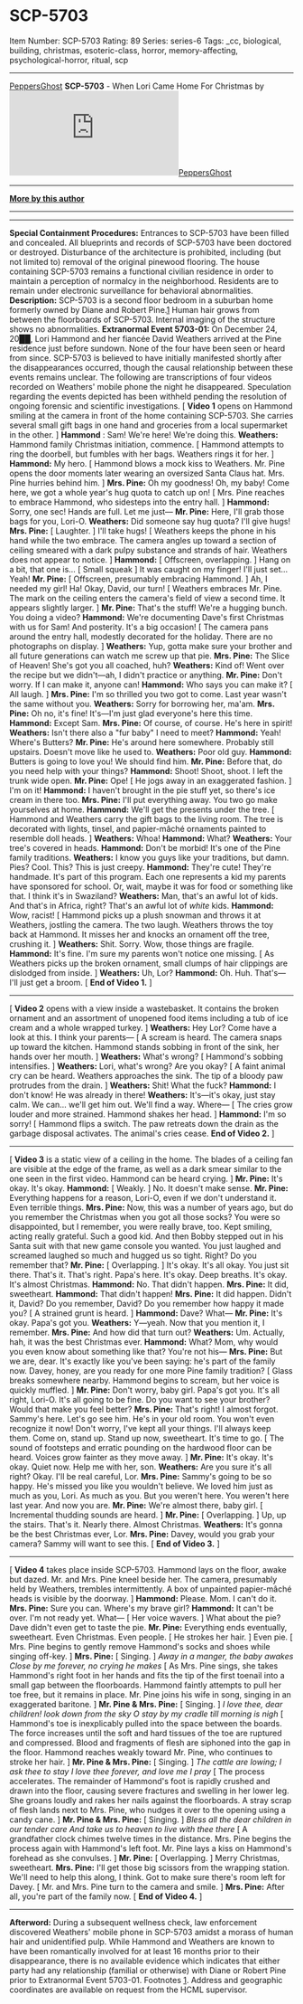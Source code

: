 # SCP-5703
Item Number: SCP-5703
Rating: 89
Series: series-6
Tags: _cc, biological, building, christmas, esoteric-class, horror, memory-affecting, psychological-horror, ritual, scp

---

[PeppersGhost](javascript:;)
**SCP-5703** \- When Lori Came Home For Christmas by [![PeppersGhost](https://www.wikidot.com/avatar.php?userid=1553042&amp;size=small&amp;timestamp=1747431771)](http://www.wikidot.com/user:info/peppersghost)[PeppersGhost](http://www.wikidot.com/user:info/peppersghost)
* * *
**[More by this author](/peppersghost)**
* * *
* * *
**Special Containment Procedures:** Entrances to SCP-5703 have been filled and concealed. All blueprints and records of SCP-5703 have been doctored or destroyed. Disturbance of the architecture is prohibited, including (but not limited to) removal of the original pinewood flooring. The house containing SCP-5703 remains a functional civilian residence in order to maintain a perception of normalcy in the neighborhood. Residents are to remain under electronic surveillance for behavioral abnormalities.
**Description:** SCP-5703 is a second floor bedroom in a suburban home formerly owned by Diane and Robert Pine.[1](javascript:;) Human hair grows from between the floorboards of SCP-5703. Internal imaging of the structure shows no abnormalities.
**Extranormal Event 5703-01:** On December 24, 20██, Lori Hammond and her fiancée David Weathers arrived at the Pine residence just before sundown. None of the four have been seen or heard from since. SCP-5703 is believed to have initially manifested shortly after the disappearances occurred, though the causal relationship between these events remains unclear.
The following are transcriptions of four videos recorded on Weathers' mobile phone the night he disappeared. Speculation regarding the events depicted has been withheld pending the resolution of ongoing forensic and scientific investigations.
[ **Video 1** opens on Hammond smiling at the camera in front of the home containing SCP-5703. She carries several small gift bags in one hand and groceries from a local supermarket in the other. ]
**Hammond** : Sam! We're here! We're doing this.
**Weathers:** Hammond family Christmas initiation, commence.
[ Hammond attempts to ring the doorbell, but fumbles with her bags. Weathers rings it for her. ]
**Hammond:** My hero.
[ Hammond blows a mock kiss to Weathers. Mr. Pine opens the door moments later wearing an oversized Santa Claus hat. Mrs. Pine hurries behind him. ]
**Mrs. Pine:** Oh my goodness! Oh, my baby! Come here, we got a whole year's hug quota to catch up on!
[ Mrs. Pine reaches to embrace Hammond, who sidesteps into the entry hall. ]
**Hammond:** Sorry, one sec! Hands are full. Let me just—
**Mr. Pine:** Here, I'll grab those bags for you, Lori-O.
**Weathers:** Did someone say hug quota? I'll give hugs!
**Mrs. Pine:** [ Laughter. ] I'll take hugs!
[ Weathers keeps the phone in his hand while the two embrace. The camera angles up toward a section of ceiling smeared with a dark pulpy substance and strands of hair. Weathers does not appear to notice. ]
**Hammond:** [ Offscreen, overlapping. ] Hang on a bit, that one is… [ Small squeak ] It was caught on my finger! I'll just set… Yeah!
**Mr. Pine:** [ Offscreen, presumably embracing Hammond. ] Ah, I needed my girl! Ha! Okay, David, our turn!
[ Weathers embraces Mr. Pine. The mark on the ceiling enters the camera's field of view a second time. It appears slightly larger. ]
**Mr. Pine:** That's the stuff! We're a hugging bunch. You doing a video?
**Hammond:** We're documenting Dave's first Christmas with us for Sam! And posterity. It's a big occasion!
[ The camera pans around the entry hall, modestly decorated for the holiday. There are no photographs on display. ]
**Weathers:** Yup, gotta make sure your brother and all future generations can watch me screw up that pie.
**Mrs. Pine:** The Slice of Heaven! She's got you all coached, huh?
**Weathers:** Kind of! Went over the recipe but we didn't—ah, I didn't practice or anything.
**Mr. Pine:** Don't worry. If I can make it, anyone can!
**Hammond:** Who says you can make it?
[ All laugh. ]
**Mrs. Pine:** I'm so thrilled you two got to come. Last year wasn't the same without you.
**Weathers:** Sorry for borrowing her, ma'am.
**Mrs. Pine:** Oh no, it's fine! It's—I'm just glad everyone's here this time.
**Hammond:** Except Sam.
**Mrs. Pine:** Of course, of course. He's here in spirit!
**Weathers:** Isn't there also a "fur baby" I need to meet?
**Hammond:** Yeah! Where's Butters?
**Mr. Pine:** He's around here somewhere. Probably still upstairs. Doesn't move like he used to.
**Weathers:** Poor old guy.
**Hammond:** Butters is going to love you! We should find him.
**Mr. Pine:** Before that, do you need help with your things?
**Hammond:** Shoot! Shoot, shoot. I left the trunk wide open.
**Mr. Pine:** Ope! [ He jogs away in an exaggerated fashion. ] I'm on it!
**Hammond:** I haven't brought in the pie stuff yet, so there's ice cream in there too.
**Mrs. Pine:** I'll put everything away. You two go make yourselves at home.
**Hammond:** We'll get the presents under the tree.
[ Hammond and Weathers carry the gift bags to the living room. The tree is decorated with lights, tinsel, and papier-mâché ornaments painted to resemble doll heads. ]
**Weathers:** Whoa!
**Hammond:** What?
**Weathers:** Your tree's covered in heads.
**Hammond:** Don't be morbid! It's one of the Pine family traditions.
**Weathers:** I know you guys like your traditions, but damn. Pies? Cool. This? This is just creepy.
**Hammond:** They're cute! They're handmade. It's part of this program. Each one represents a kid my parents have sponsored for school. Or, wait, maybe it was for food or something like that. I think it's in Swaziland?
**Weathers:** Man, that's an awful lot of kids. And that's in Africa, right? That's an awful lot of _white_ kids.
**Hammond:** Wow, racist!
[ Hammond picks up a plush snowman and throws it at Weathers, jostling the camera. The two laugh. Weathers throws the toy back at Hammond. It misses her and knocks an ornament off the tree, crushing it. ]
**Weathers:** Shit. Sorry. Wow, those things are fragile.
**Hammond:** It's fine. I'm sure my parents won't notice one missing.
[ As Weathers picks up the broken ornament, small clumps of hair clippings are dislodged from inside. ]
**Weathers:** Uh, Lor?
**Hammond:** Oh. Huh. That's—I'll just get a broom.
[ **End of Video 1.** ]  
  

* * *
  
[ **Video 2** opens with a view inside a wastebasket. It contains the broken ornament and an assortment of unopened food items including a tub of ice cream and a whole wrapped turkey. ]
**Weathers:** Hey Lor? Come have a look at this. I think your parents—
[ A scream is heard. The camera snaps up toward the kitchen. Hammond stands sobbing in front of the sink, her hands over her mouth. ]
**Weathers:** What's wrong?
[ Hammond's sobbing intensifies. ]
**Weathers:** Lori, what's wrong? Are you okay?
[ A faint animal cry can be heard. Weathers approaches the sink. The tip of a bloody paw protrudes from the drain. ]
**Weathers:** Shit! What the fuck?
**Hammond:** I don't know! He was already in there!
**Weathers:** It's—it's okay, just stay calm. We can… we'll get him out. We'll find a way. Where—
[ The cries grow louder and more strained. Hammond shakes her head. ]
**Hammond:** I'm so sorry!
[ Hammond flips a switch. The paw retreats down the drain as the garbage disposal activates. The animal's cries cease. **End of Video 2.** ]  
  

* * *
  
[ **Video 3** is a static view of a ceiling in the home. The blades of a ceiling fan are visible at the edge of the frame, as well as a dark smear similar to the one seen in the first video. Hammond can be heard crying. ]
**Mr. Pine:** It's okay. It's okay.
**Hammond:** [ Weakly. ] No. It doesn't make sense.
**Mr. Pine:** Everything happens for a reason, Lori-O, even if we don't understand it. Even terrible things.
**Mrs. Pine:** Now, this was a number of years ago, but do you remember the Christmas when you got all those socks? You were so disappointed, but I remember, you were really brave, too. Kept smiling, acting really grateful. Such a good kid. And then Bobby stepped out in his Santa suit with that new game console you wanted. You just laughed and screamed laughed so much and hugged us so tight. Right? Do you remember that?
**Mr. Pine:** [ Overlapping. ] It's okay. It's all okay. You just sit there. That's it. That's right. Papa's here. It's okay. Deep breaths. It's okay. It's almost Christmas.
**Hammond:** No. That didn't happen.
**Mrs. Pine:** It did, sweetheart.
**Hammond:** That didn't happen!
**Mrs. Pine:** It did happen. Didn't it, David? Do you remember, David? Do you remember how happy it made you?
[ A strained grunt is heard. ]
**Hammond:** Dave? What—
**Mr. Pine:** It's okay. Papa's got you.
**Weathers:** Y—yeah. Now that you mention it, I remember.
**Mrs. Pine:** And how did that turn out?
**Weathers:** Um. Actually, hah, it was the best Christmas ever.
**Hammond:** What? Mom, why would you even know about something like that? You're not his—
**Mrs. Pine:** But we are, dear. It's exactly like you've been saying: he's part of the family now. Davey, honey, are you ready for one more Pine family tradition?
[ Glass breaks somewhere nearby. Hammond begins to scream, but her voice is quickly muffled. ]
**Mr. Pine:** Don't worry, baby girl. Papa's got you. It's all right, Lori-O. It's all going to be fine. Do you want to see your brother? Would that make you feel better?
**Mrs. Pine:** That's right! I almost forgot. Sammy's here. Let's go see him. He's in your old room. You won't even recognize it now! Don't worry, I've kept all your things. I'll always keep them. Come on, stand up. Stand up now, sweetheart. It's time to go.
[ The sound of footsteps and erratic pounding on the hardwood floor can be heard. Voices grow fainter as they move away. ]
**Mr. Pine:** It's okay. It's okay. Quiet now. Help me with her, son.
**Weathers:** Are you sure it's all right? Okay. I'll be real careful, Lor.
**Mrs. Pine:** Sammy's going to be so happy. He's missed you like you wouldn't believe. We loved him just as much as you, Lori. As much as you. But you weren't here. You weren't here last year. And now you are.
**Mr. Pine:** We're almost there, baby girl.
[ Incremental thudding sounds are heard. ]
**Mr. Pine:** [ Overlapping. ] Up, up the stairs. That's it. Nearly there. Almost Christmas.
**Weathers:** It's gonna be the best Christmas ever, Lor.
**Mrs. Pine:** Davey, would you grab your camera? Sammy will want to see this.
[ **End of Video 3.** ]  
  

* * *
  
[ **Video 4** takes place inside SCP-5703. Hammond lays on the floor, awake but dazed. Mr. and Mrs. Pine kneel beside her. The camera, presumably held by Weathers, trembles intermittently. A box of unpainted papier-mâché heads is visible by the doorway. ]
**Hammond:** Please. Mom. I can't do it.
**Mrs. Pine:** Sure you can. Where's my brave girl?
**Hammond:** It can't be over. I'm not ready yet. What— [ Her voice wavers. ] What about the pie? Dave didn't even get to taste the pie.
**Mr. Pine:** Everything ends eventually, sweetheart. Even Christmas. Even people. [ He strokes her hair. ] Even pie.
[ Mrs. Pine begins to gently remove Hammond's socks and shoes while singing off-key. ]
**Mrs. Pine:** [ Singing. ]
_Away in a manger, the baby awakes_
_Close by me forever, no crying he makes_
[ As Mrs. Pine sings, she takes Hammond's right foot in her hands and fits the tip of the first toenail into a small gap between the floorboards. Hammond faintly attempts to pull her toe free, but it remains in place. Mr. Pine joins his wife in song, singing in an exaggerated baritone. ]
**Mr. Pine & Mrs. Pine:** [ Singing. ]
_I love thee, dear children! look down from the sky_
_O stay by my cradle till morning is nigh_
[ Hammond's toe is inexplicably pulled into the space between the boards. The force increases until the soft and hard tissues of the toe are ruptured and compressed. Blood and fragments of flesh are siphoned into the gap in the floor. Hammond reaches weakly toward Mr. Pine, who continues to stroke her hair. ]
**Mr. Pine & Mrs. Pine:** [ Singing. ]
_The cattle are lowing; I ask thee to stay_
_I love thee forever, and love me I pray_
[ The process accelerates. The remainder of Hammond's foot is rapidly crushed and drawn into the floor, causing severe fractures and swelling in her lower leg. She groans loudly and rakes her nails against the floorboards. A stray scrap of flesh lands next to Mrs. Pine, who nudges it over to the opening using a candy cane. ]
**Mr. Pine & Mrs. Pine:** [ Singing. ]
_Bless all the dear children in our tender care_
_And take us to heaven to live with thee there_
[ A grandfather clock chimes twelve times in the distance. Mrs. Pine begins the process again with Hammond's left foot. Mr. Pine lays a kiss on Hammond's forehead as she convulses. ]
**Mr. Pine:** [ Overlapping. ] Merry Christmas, sweetheart.
**Mrs. Pine:** I'll get those big scissors from the wrapping station. We'll need to help this along, I think. Got to make sure there's room left for Davey.
[ Mr. and Mrs. Pine turn to the camera and smile. ]
**Mrs. Pine:** After all, you're part of the family now.
[ **End of Video 4.** ]  
  

* * *
  
**Afterword:** During a subsequent wellness check, law enforcement discovered Weathers' mobile phone in SCP-5703 amidst a morass of human hair and unidentified pulp. While Hammond and Weathers are known to have been romantically involved for at least 16 months prior to their disappearance, there is no available evidence which indicates that either party had any relationship (familial or otherwise) with Diane or Robert Pine prior to Extranormal Event 5703-01.
Footnotes
[1](javascript:;). Address and geographic coordinates are available on request from the HCML supervisor.